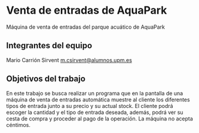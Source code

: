 # Venta de entradas de AquaPark

Máquina de venta de entradas del parque acuático de AquaPark

## Integrantes del equipo

Mario Carrión Sirvent m.csirvent@alumnos.upm.es

## Objetivos del trabajo

En este trabajo se busca realizar un programa que en la pantalla de una máquina de venta de entradas automática muestre al cliente
los diferentes tipos de entrada junto a su precio y su actual stock. El cliente podrá escoger la cantidad y el tipo de entrada
deseada, además, podrá ver su cesta de compra y proceder al pago de la operación. La máquina no acepta céntimos.

